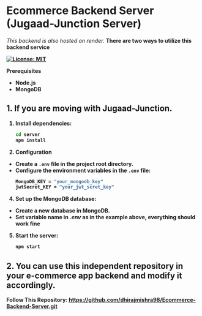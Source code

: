 # Ecommerce Backend Server (Jugaad-Junction Server)

*This backend is also hosted on render.* <b>
There are two ways to utilize this backend service<b>

[![License: MIT](https://img.shields.io/badge/License-MIT-yellow.svg)](https://opensource.org/licenses/MIT)


**Prerequisites**
- Node.js
- MongoDB
<b>

## 1. If you are moving with Jugaad-Junction.
1. Install dependencies:
    ```bash
    cd server
    npm install
    ```

2. Configuration
- Create a `.env` file in the project root directory.
- Configure the environment variables in the `.env` file:
   ```bash
   MongoDB_KEY = "your_mongodb_key"
   jwtSecret_KEY = "your_jwt_scret_key"
  ```

4. Set up the MongoDB database:

- Create a new database in MongoDB.
- Set variable name in *.env* as in the example above, everything should work fine

5. Start the server:

    ```bash
    npm start
    ```

## 2. You can use this independent repository in your e-commerce app backend and modify it accordingly.

Follow This Repository: https://github.com/dhirajmishra98/Ecommerce-Backend-Server.git


















